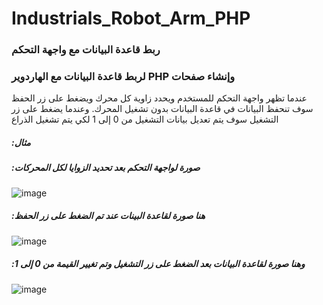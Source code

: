 # Industrials_Robot_Arm_PHP
### ربط قاعدة البيانات مع واجهة التحكم
### لربط قاعدة البيانات مع الهاردوير PHP وإنشاء صفحات  

عندما تظهر واجهة التحكم للمستخدم ويحدد زاوية كل محرك ويضغط على زر الحفظ سوف تنحفظ البيانات في قاعدة البيانات بدون تشغيل المحرك. وعندما يضغط على زر التشغيل سوف يتم تعديل بيانات التشغيل من 0 إلى 1 لكي يتم تشغيل الذراع 

##### :مثال
##### :صورة لواجهة التحكم بعد تحديد الزوايا لكل المحركات
![image](https://user-images.githubusercontent.com/85777087/124072616-a889c100-da49-11eb-967e-6b1185791512.png)

##### :هنا صورة لقاعدة البينات عند تم الضغط على زر الحفظ

![image](https://user-images.githubusercontent.com/85777087/124070684-e33e2a00-da46-11eb-88b3-b8cb3a005fb5.png)

##### :وهنا صورة لقاعدة البيانات بعد الضغط على زر التشغيل وتم تغيير القيمة من 0 إلى 1 
![image](https://user-images.githubusercontent.com/85777087/124070843-23051180-da47-11eb-8bad-ef18fdec69c9.png)

